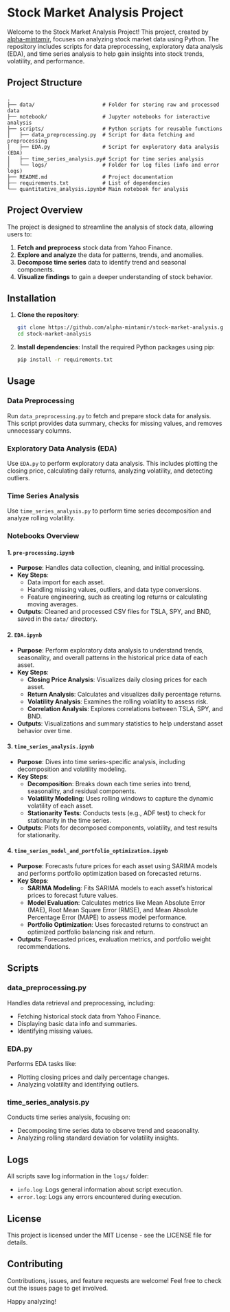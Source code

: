 # Stock Market Analysis Project

Welcome to the Stock Market Analysis Project! This project, created by [alpha-mintamir](https://github.com/alpha-mintamir), focuses on analyzing stock market data using Python. The repository includes scripts for data preprocessing, exploratory data analysis (EDA), and time series analysis to help gain insights into stock trends, volatility, and performance.

## Project Structure

```
.
├── data/                      # Folder for storing raw and processed data
├── notebook/                  # Jupyter notebooks for interactive analysis
├── scripts/                   # Python scripts for reusable functions
│   ├── data_preprocessing.py  # Script for data fetching and preprocessing
│   ├── EDA.py                 # Script for exploratory data analysis (EDA)
│   ├── time_series_analysis.py# Script for time series analysis
│   └── logs/                  # Folder for log files (info and error logs)
├── README.md                  # Project documentation
├── requirements.txt           # List of dependencies
└── quantitative_analysis.ipynb# Main notebook for analysis
```

## Project Overview

The project is designed to streamline the analysis of stock data, allowing users to:
1. **Fetch and preprocess** stock data from Yahoo Finance.
2. **Explore and analyze** the data for patterns, trends, and anomalies.
3. **Decompose time series** data to identify trend and seasonal components.
4. **Visualize findings** to gain a deeper understanding of stock behavior.

## Installation

1. **Clone the repository**:
    ```bash
    git clone https://github.com/alpha-mintamir/stock-market-analysis.git
    cd stock-market-analysis
    ```

2. **Install dependencies**: Install the required Python packages using pip:
    ```bash
    pip install -r requirements.txt
    ```

## Usage

### Data Preprocessing
Run `data_preprocessing.py` to fetch and prepare stock data for analysis. This script provides data summary, checks for missing values, and removes unnecessary columns.

### Exploratory Data Analysis (EDA)
Use `EDA.py` to perform exploratory data analysis. This includes plotting the closing price, calculating daily returns, analyzing volatility, and detecting outliers.

### Time Series Analysis
Use `time_series_analysis.py` to perform time series decomposition and analyze rolling volatility.

### Notebooks Overview

#### 1. `pre-processing.ipynb`
- **Purpose**: Handles data collection, cleaning, and initial processing.
- **Key Steps**:
  - Data import for each asset.
  - Handling missing values, outliers, and data type conversions.
  - Feature engineering, such as creating log returns or calculating moving averages.
- **Outputs**: Cleaned and processed CSV files for TSLA, SPY, and BND, saved in the `data/` directory.

#### 2. `EDA.ipynb`
- **Purpose**: Perform exploratory data analysis to understand trends, seasonality, and overall patterns in the historical price data of each asset.
- **Key Steps**:
  - **Closing Price Analysis**: Visualizes daily closing prices for each asset.
  - **Return Analysis**: Calculates and visualizes daily percentage returns.
  - **Volatility Analysis**: Examines the rolling volatility to assess risk.
  - **Correlation Analysis**: Explores correlations between TSLA, SPY, and BND.
- **Outputs**: Visualizations and summary statistics to help understand asset behavior over time.

#### 3. `time_series_analysis.ipynb`
- **Purpose**: Dives into time series-specific analysis, including decomposition and volatility modeling.
- **Key Steps**:
  - **Decomposition**: Breaks down each time series into trend, seasonality, and residual components.
  - **Volatility Modeling**: Uses rolling windows to capture the dynamic volatility of each asset.
  - **Stationarity Tests**: Conducts tests (e.g., ADF test) to check for stationarity in the time series.
- **Outputs**: Plots for decomposed components, volatility, and test results for stationarity.

#### 4. `time_series_model_and_portfolio_optimization.ipynb`
- **Purpose**: Forecasts future prices for each asset using SARIMA models and performs portfolio optimization based on forecasted returns.
- **Key Steps**:
  - **SARIMA Modeling**: Fits SARIMA models to each asset’s historical prices to forecast future values.
  - **Model Evaluation**: Calculates metrics like Mean Absolute Error (MAE), Root Mean Square Error (RMSE), and Mean Absolute Percentage Error (MAPE) to assess model performance.
  - **Portfolio Optimization**: Uses forecasted returns to construct an optimized portfolio balancing risk and return.
- **Outputs**: Forecasted prices, evaluation metrics, and portfolio weight recommendations.

## Scripts

### data_preprocessing.py
Handles data retrieval and preprocessing, including:
- Fetching historical stock data from Yahoo Finance.
- Displaying basic data info and summaries.
- Identifying missing values.

### EDA.py
Performs EDA tasks like:
- Plotting closing prices and daily percentage changes.
- Analyzing volatility and identifying outliers.

### time_series_analysis.py
Conducts time series analysis, focusing on:
- Decomposing time series data to observe trend and seasonality.
- Analyzing rolling standard deviation for volatility insights.


## Logs

All scripts save log information in the `logs/` folder:
- `info.log`: Logs general information about script execution.
- `error.log`: Logs any errors encountered during execution.

## License

This project is licensed under the MIT License - see the LICENSE file for details.

## Contributing

Contributions, issues, and feature requests are welcome! Feel free to check out the issues page to get involved.

Happy analyzing!
